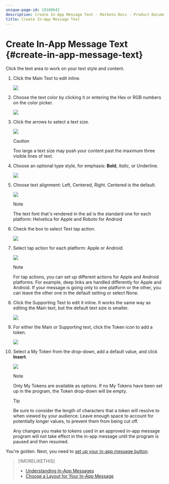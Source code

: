 ```yaml
---
unique-page-id: 10100642
description: Create In-App Message Text - Marketo Docs - Product Documentation
title: Create In-App Message Text
---
```


# Create In-App Message Text {#create-in-app-message-text}

Click the text area to work on your text style and content.

1. Click the Main Text to edit inline.

   ![](assets/image2016-5-6-9-3a56-3a56.png)

1. Choose the text color by clicking it or entering the Hex or RGB numbers on the color picker.

   ![](assets/image2016-5-6-9-3a59-3a1.png)

1. Click the arrows to select a text size.

   ![](assets/image2016-5-6-10-3a6-3a51.png)

   >[!CAUTION]
   >
   >Too large a text size may push your content past the maximum three visible lines of text.

1. Choose an optional type style, for emphasis: **Bold**, _Italic_, or Underline.

   ![](assets/image2016-5-6-10-3a15-3a32.png)

1. Choose text alignment: Left, Centered, Right. Centered is the default.

   ![](assets/image2016-5-6-10-3a18-3a45.png)

   >[!NOTE]
   >
   >The text font that's rendered in the ad is the standard one for each platform: Helvetica for Apple and Roboto for Android

1. Check the box to select Text tap action.

   ![](assets/image2016-5-6-10-3a20-3a41.png)

1. Select tap action for each platform: Apple or Android.

   ![](assets/image2016-5-6-10-3a22-3a12.png)

   >[!NOTE]
   >
   >For tap actions, you can set up different actions for Apple and Android platforms. For example, deep links are handled differently for Apple and Android. If your message is going only to one platform or the other, you can leave the other one in the default setting or select None.

1. Click the Supporting Text to edit it inline. It works the same way as editing the Main text, but the default text size is smaller.

   ![](assets/image2016-5-6-10-3a26-3a27.png)

1. For either the Main or Supporting text, click the Token icon to add a token.

   ![](assets/image2016-5-6-10-3a29-3a2.png)

1. Select a My Token from the drop-down, add a default value, and click **Insert**.

   ![](assets/mytoken.png)

   >[!NOTE]
   >
   >Only My Tokens are available as options. If no My Tokens have been set up in the program, the Token drop-down will be empty.

   >[!TIP]
   >
   >Be sure to consider the length of characters that a token will resolve to when viewed by your audience. Leave enough space to account for potentially longer values, to prevent them from being cut off.

   Any changes you make to tokens used in an approved in-app message program will not take effect in the in-app message until the program is paused and then resumed.

You're golden. Next, you need to [set up your in-app message button](/help/marketo/product-docs/mobile-marketing/in-app-messages/creating-in-app-messages/set-up-the-in-app-message-button.md).

>[!MORELIKETHIS]
>
>* [Understanding In-App Messages](/help/marketo/product-docs/mobile-marketing/in-app-messages/understanding-in-app-messages.md)
>* [Choose a Layout for Your In-App Message](/help/marketo/product-docs/mobile-marketing/in-app-messages/creating-in-app-messages/choose-a-layout-for-your-in-app-message.md)
